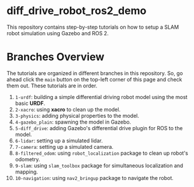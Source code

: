 # diff_drive_robot_ros2_demo
This repository contains step-by-step tutorials on how to setup a SLAM robot simulation using Gazebo and ROS 2.

# Branches Overview
The tutorials are organized in different branches in this repository. So, go ahead click the `main` button on the top-left corner of this page and check them out. These tutorials are in order.
1. `1-urdf`: building a simple differential driving robot model using the most basic **URDF**.
2. `2-xacro`: using **xacro** to clean up the model.
3. `3-physics`: adding physical properties to the model.
4. `4-gazebo_plain`: spawning the model in Gazebo.
5. `5-diff_drive`: adding Gazebo's differential drive plugin for ROS to the model.
6. `6-lidar`: setting up a simulated lidar.
7. `7-camera`: setting up a simulated camera.
8. `8-filtered_odom`: using `robot_localization` package to clean up robot's odometry.
9. `9-slam`: using `slam_toolbox` package for simultaneous localization and mapping.
10. `10-navigation`: using `nav2_bringup` package to navigate the robot.